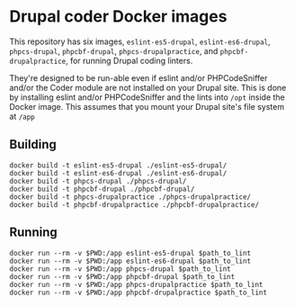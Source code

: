 # Drupal coder Docker images

This repository has six images, `eslint-es5-drupal`, `eslint-es6-drupal`, `phpcs-drupal`, `phpcbf-drupal`, `phpcs-drupalpractice`, and `phpcbf-drupalpractice`, for running Drupal coding linters.

They're designed to be run-able even if eslint and/or PHPCodeSniffer and/or the Coder module are not installed on your Drupal site. This is done by installing eslint and/or PHPCodeSniffer and the lints into `/opt` inside the Docker image. This assumes that you mount your Drupal site's file system at `/app`

## Building

```
docker build -t eslint-es5-drupal ./eslint-es5-drupal/
docker build -t eslint-es6-drupal ./eslint-es6-drupal/
docker build -t phpcs-drupal ./phpcs-drupal/
docker build -t phpcbf-drupal ./phpcbf-drupal/
docker build -t phpcs-drupalpractice ./phpcs-drupalpractice/
docker build -t phpcbf-drupalpractice ./phpcbf-drupalpractice/
```

## Running

```
docker run --rm -v $PWD:/app eslint-es5-drupal $path_to_lint
docker run --rm -v $PWD:/app eslint-es6-drupal $path_to_lint
docker run --rm -v $PWD:/app phpcs-drupal $path_to_lint
docker run --rm -v $PWD:/app phpcbf-drupal $path_to_lint
docker run --rm -v $PWD:/app phpcs-drupalpractice $path_to_lint
docker run --rm -v $PWD:/app phpcbf-drupalpractice $path_to_lint
```
